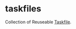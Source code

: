# taskfiles

<!--intro-start-->
Collection of Reuseable [Taskfile](https://github.com/go-task/task).
<!--intro-end-->
